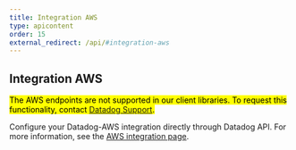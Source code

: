 ```yaml
---
title: Integration AWS
type: apicontent
order: 15
external_redirect: /api/#integration-aws
---
```


## Integration AWS

<mark>The AWS endpoints are not supported in our client libraries. To request this functionality, contact [Datadog Support][1].</mark>

Configure your Datadog-AWS integration directly through Datadog API.
For more information, see the [AWS integration page][2].

[1]: /help
[2]: /integrations/amazon_web_services
